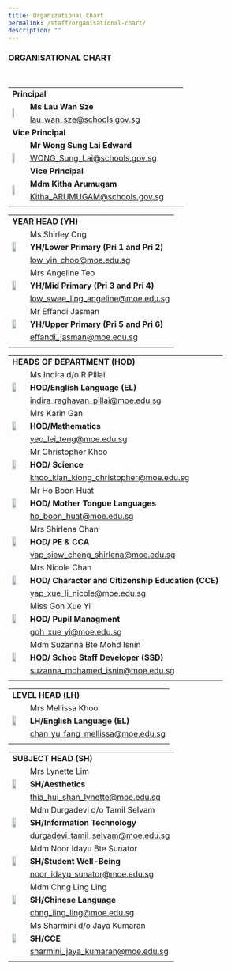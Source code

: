 ```yaml
---
title: Organizational Chart
permalink: /staff/organisational-chart/
description: ""
---
```

###  ORGANISATIONAL CHART

<table width="800" border="0">
  <tbody>
   <tr><td colspan="2"><b>Principal</b></td>
    <tr>
       <td rowspan="2"><img src="/images/Staff%20Photos/Organisation%20Photos/01_P.png" style="width:30%"></td>
      <td><b>Ms Lau Wan Sze</td>
    </tr>
    <tr>
      <td><a href="mailto:lau_wan_sze@schools.gov.sg">lau_wan_sze@schools.gov.sg</a></td>
    </tr>
<br>
   <tr><td colspan="2"><b>Vice Principal</b></td><td></td></tr>
    <tr>  <tr>
      <td rowspan="3"><img src="/images/Staff%20Photos/Organisation%20Photos/02_VP_WONGSL.png" style="width:50%"></td>
      <td><b>Mr Wong Sung Lai Edward</td>
    </tr>
    <tr>
      <td><a href="mailto:WONG_Sung_Lai@schools.gov.sg">WONG_Sung_Lai@schools.gov.sg</a></td>
    </tr>
        <tr><td colspan="2" ><b>Vice Principal</b></td><td></td></tr>
    <tr>
         <td rowspan="2"><img src="/images/Staff%20Photos/Organisation%20Photos/03_VP_MDM KITHA.png" style="width:50%"></td>
      <td><b>Mdm Kitha Arumugam</td>
    </tr>
    <tr>
      <td><a href="mailto:Kitha_ARUMUGAM@schools.gov.sg">Kitha_ARUMUGAM@schools.gov.sg</a></td>
    </tr>
<tr><td></td></tr>
</tbody>
</table>
<table border="0">
  <tbody>
    <tr>
      <td colspan="2"><b>YEAR HEAD (YH)</b></td></tr>
    <tr>
       <td rowspan="3"><img src="/images/Staff%20Photos/Organisation%20Photos/13_YHLP.png" style="width:60%"></td>
      <td>Ms Shirley Ong</td>
    </tr>
<tr><td><b>YH/Lower Primary (Pri 1 and Pri 2)</b></td></tr>
    <tr>
      <td><a href="mailto:low_yin_choo@moe.edu.sg">low_yin_choo@moe.edu.sg</a></td>
    </tr>
      <tr>
      <td rowspan="3"><img src="/images/Staff%20Photos/Organisation%20Photos/14_YHMP.png" style="width:60%"></td>
      <td>Mrs Angeline Teo</td>
    </tr>
<tr><td><b>YH/Mid Primary (Pri 3 and Pri 4)</b></td></tr>
    <tr>
      <td><a href="mailto:low_swee_ling_angeline@moe.edu.sg">low_swee_ling_angeline@moe.edu.sg</a></td>
    </tr>
       <tr>
      <td rowspan="3"><img src="/images/Staff%20Photos/Organisation%20Photos/12_YHUP.png" style="width:60%"></td>
      <td>Mr Effandi Jasman</td>
    </tr>
<tr><td><b>YH/Upper Primary (Pri 5 and Pri 6)</b></td></td>
    <tr>
      <td><a href="mailto:effandi_jasman@moe.edu.sg
">effandi_jasman@moe.edu.sg
</a></td>
    </tr><tr><td></td></tr>
</tbody>
</table>
<table border="0">
  <tbody>
    <tr>
      <td colspan="2"><b>HEADS OF DEPARTMENT (HOD)</b></td></tr>
    <tr>
       <td rowspan="3"><img src="/images/Staff%20Photos/Organisation%20Photos/04_HODEL.png" style="width:60%"></td>
      <td>Ms Indira d/o R Pillai</td>
    </tr>
<tr><td><b>HOD/English Language (EL)</b></td></tr>
    <tr>
      <td><a href="mailto:indira_raghavan_pillai@moe.edu.sg">indira_raghavan_pillai@moe.edu.sg</a></td>
    </tr>
      <tr><td rowspan="3"><img src="/images/Staff%20Photos/Organisation%20Photos/11_HOD Math.png" style="width:60%"></td>
      <td>Mrs Karin Gan</td>
    </tr>
<tr><td><b>HOD/Mathematics</b></td></tr>
    <tr>
      <td><a href="mailto:yeo_lei_teng@moe.edu.sg">yeo_lei_teng@moe.edu.sg</a></td>
    </tr>
       <tr>
      <td rowspan="3"><img src="/images/Staff%20Photos/Organisation%20Photos/05_HODSC.png" style="width:60%"></td>
      <td>Mr Christopher Khoo</td>
    </tr>
<tr><td><b>HOD/ Science</b></td></td>
    <tr>
      <td><a href="mailto:khoo_kian_kiong_christopher@moe.edu.sg">khoo_kian_kiong_christopher@moe.edu.sg
</a></td>
    </tr>
   <tr>
      <td rowspan="3"><img src="/images/Staff%20Photos/Organisation%20Photos/09_HODMTL.png" style="width:60%"></td>
      <td>Mr Ho Boon Huat</td>
    </tr>
<tr><td><b>HOD/ Mother Tongue Languages</b></td></td>
    <tr>
      <td><a href="mailto:ho_boon_huat@moe.edu.sg
">ho_boon_huat@moe.edu.sg
</a></td>
    </tr>
<td rowspan="3"><img src="/images/Staff%20Photos/Organisation%20Photos/09_HODPE.png" style="width:60%"></td>
      <td>Mrs Shirlena Chan</td>
    </tr>
<tr><td><b>HOD/ PE & CCA</b></td></td>
    <tr>
      <td><a href="mailto:yap_siew_cheng_shirlena@moe.edu.sg
">yap_siew_cheng_shirlena@moe.edu.sg
</a></td>
    </tr>
		<td rowspan="3"><img src="/images/Staff%20Photos/Organisation%20Photos/06_HODCCE.png" style="width:60%"></td>
      <td>Mrs Nicole Chan</td>
    </tr>
<tr><td><b>HOD/ Character and Citizenship Education (CCE)</b></td></td>
    <tr>
      <td><a href="mailto:yap_xue_li_nicole@moe.edu.sg
">yap_xue_li_nicole@moe.edu.sg
</a></td>
    </tr>
		<td rowspan="3"><img src="/images/Staff%20Photos/Organisation%20Photos/07_HOD PUPIL MANAGEMENT.png" style="width:60%"></td>
      <td>Miss Goh Xue Yi</td>
    </tr>
<tr><td><b>HOD/ Pupil Managment</b></td></td>
    <tr>
      <td><a href="mailto:goh_xue_yi@moe.edu.sg
">goh_xue_yi@moe.edu.sg
</a></td>
    </tr>
		<td rowspan="3"><img src="/images/Staff%20Photos/Organisation%20Photos/08_HOD SSD.png" style="width:60%"></td>
      <td>Mdm Suzanna Bte Mohd Isnin</td>
    </tr>
<tr><td><b>HOD/ Schoo Staff Developer (SSD)</b></td></td>
    <tr>
      <td><a href="mailto:suzanna_mohamed_isnin@moe.edu.sg
">suzanna_mohamed_isnin@moe.edu.sg
</a></td>
    </tr> </tr><tr><td></td></tr>
</table>
  </tbody>
	<table border="0">
  <tbody>
    <tr>
      <td colspan="2"><b>LEVEL HEAD (LH)</b></td></tr>
    <tr>
       <td rowspan="3"><img src="/images/Staff%20Photos/Organisation%20Photos/15_LHEL.png" style="width:60%"></td>
      <td>Mrs Mellissa Khoo</td>
    </tr>
<tr><td><b>LH/English Language (EL)</b></td></tr>
    <tr>
      <td><a href="mailto:chan_yu_fang_mellissa@moe.edu.sg">chan_yu_fang_mellissa@moe.edu.sg</a></td>
    </tr>
 </tr><tr><td></td></tr>
</table></tbody>
</tr> </tr><tr><td></td></tr>
</table>
  </tbody>
	<table border="0">
  <tbody>
    <tr>
      <td colspan="2"><b>SUBJECT HEAD (SH)</b></td></tr>
    <tr>
       <td rowspan="3"><img src="/images/Staff%20Photos/Organisation%20Photos/15_SHAESTHETICS.png" style="width:60%"></td>
      <td>Mrs Lynette Lim</td>
    </tr>
<tr><td><b>SH/Aesthetics</b></td></tr>
    <tr>
      <td><a href="mailto:thia_hui_shan_lynette@moe.edu.sg">thia_hui_shan_lynette@moe.edu.sg</a></td>
    </tr>
 <tr>
       <td rowspan="3"><img src="/images/Staff%20Photos/Organisation%20Photos/15_SHICT.png" style="width:60%"></td>
      <td>Mdm Durgadevi d/o Tamil Selvam</td>
    </tr>
<tr><td><b>SH/Information Technology</b></td></tr>
    <tr>
      <td><a href="mailto:durgadevi_tamil_selvam@moe.edu.sg">durgadevi_tamil_selvam@moe.edu.sg</a></td>
    </tr>
 <tr>
       <td rowspan="3"><img src="/images/Staff%20Photos/Organisation%20Photos/15_SHSA.png" style="width:60%"></td>
      <td>Mdm Noor Idayu Bte Sunator</td>
    </tr>
<tr><td><b>SH/Student Well-Being</b></td></tr>
    <tr>
      <td><a href="mailto:noor_idayu_sunator@moe.edu.sg">noor_idayu_sunator@moe.edu.sg</a></td>
    </tr>
		 <tr>
       <td rowspan="3"><img src="/images/Staff%20Photos/Organisation%20Photos/female.png" style="width:60%"></td>
      <td>Mdm Chng Ling Ling</td>
    </tr>
<tr><td><b>SH/Chinese Language</b></td></tr>
    <tr>
      <td><a href="mailto:
chng_ling_ling@moe.edu.sg">
chng_ling_ling@moe.edu.sg</a></td>
    </tr>
	 <tr>
       <td rowspan="3"><img src="/images/Staff%20Photos/Organisation%20Photos/female.png" style="width:60%"></td>
      <td>Ms Sharmini d/o Jaya Kumaran</td>
    </tr>
<tr><td><b>SH/CCE</b></td></tr>
    <tr>
      <td><a href="mailto:
sharmini_jaya_kumaran@moe.edu.sg">
sharmini_jaya_kumaran@moe.edu.sg</a></td>
    </tr>
 </tr><tr><td></td></tr>
</table></tbody>

	
</table>